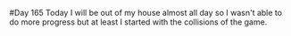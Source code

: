 #Day 165
Today I will be out of my house almost all day so I wasn't able to do more progress but at least I started with the collisions of the game.
